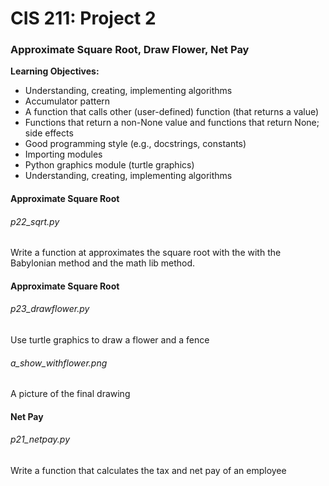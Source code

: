 # CIS 211: Project 2
### Approximate Square Root, Draw Flower, Net Pay

**Learning Objectives:**

- Understanding, creating, implementing algorithms
- Accumulator pattern
- A function that calls other (user-defined) function (that returns a value)
- Functions that return a non-None value and functions that return None; side effects
- Good programming style (e.g., docstrings, constants)
- Importing modules
- Python graphics module (turtle graphics)
- Understanding, creating, implementing algorithms


#### Approximate Square Root
###### p22_sqrt.py
Write a function at approximates the square root with the with the Babylonian method and the math lib method.

#### Approximate Square Root
###### p23_drawflower.py
Use turtle graphics to draw a flower and a fence
###### a_show_withflower.png
A picture of the final drawing

#### Net Pay
###### p21_netpay.py
Write a function that calculates the tax and net pay of an employee
